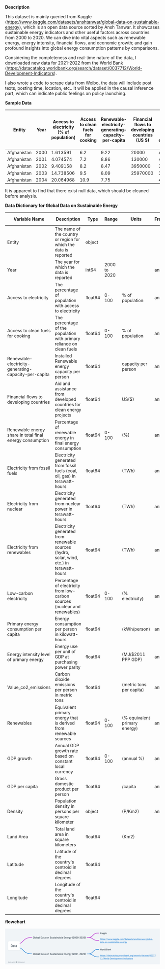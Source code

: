 **Description**

This dataset is mainly queried from Kaggle (https://www.kaggle.com/datasets/anshtanwar/global-data-on-sustainable-energy), which is an open data source sorted by Ansh Tanwar. It showcases sustainable energy indicators and other useful factors across countries from 2000 to 2020. We can dive into vital aspects such as renewable energy, energy intensity, financial flows, and economic growth; and gain profound insights into global energy consumption patterns by comparisons. 

Considering the completeness and real-time nature of the data, I downloaded new data for 2021-2022 from the World Bank (https://datacatalog.worldbank.org/search/dataset/0037712/World-Development-Indicators).

I also wrote a code to scrape data from Weibo, the data will include post texts, posting time, location, etc.. It will be applied in the causal inference part, which can indicate public feelings on policy launching.

**Sample Data**

|Entity	|Year	|Access to electricity (% of population)	|Access to clean fuels for cooking|	Renewable-electricity-generating-capacity-per-capita | Financial flows to developing countries (US $)|	Renewable energy share in the total final energy consumption (%)|	Electricity from fossil fuels (TWh) | Electricity from nuclear (TWh) |	Electricity from renewables (TWh) |	Low-carbon electricity (% electricity) | Primary energy consumption per capita (kWh/person)	|Energy intensity level of primary energy (MJ/$2017 PPP GDP)|	Value co2 emissions kt by country |	Renewables (% equivalent primary energy)|	gdp_growth|	gdp_per_capita	|Density\n(P/Km2)	|Land Area(Km2)	|Latitude|	Longitude|
|--------|---------|--------|-------|---------|--------|--------|--------|--------|--------|-------|---------|--------|--------|--------|--------|--------|-------|---------|--------|--------|
| Afghanistan|	2000|	1.613591|	6.2	|9.22	|20000|	44.99	|0.16|	0	|0.31|	65.95744|	302.59482	|1.64|	760		||||		60	|652230	|33.93911	|67.709953|
|Afghanistan|	2001	|4.074574|	7.2	|8.86|	130000	|45.6|	0.09|	0	|0.5|	84.745766|	236.89185	|1.74	|730	||||			60	|652230|	33.93911	|67.709953|
|Afghanistan|	2002	|9.409158	|8.2|	8.47	|3950000|	37.83|	0.13|	0	|0.56|	81.159424	|210.86215|	1.4|	1029.999971	|	||	179.4265792|	60|	652230	|33.93911	|67.709953|
|Afghanistan|	2003|	14.738506	|9.5|	8.09|	25970000	|36.66|	0.31|	0	|0.63|	67.02128|	229.96822|	1.4|	1220.000029|	|	8.832277813	|190.6838143|	60	|652230|	33.93911	|67.709953|
|Afghanistan	|2004|	20.064968	|10.9|	7.75	||	44.24|	0.33|	0	|0.56|	62.92135	|204.23125	|1.2|	1029.999971||		1.414117981|	211.3820742|	60|	652230	|33.93911|	67.709953|

It is apparent to find that there exist null data, which should be cleaned before analysis.

**Data Dictionary for Global Data on Sustainable Energy**

| Variable Name | Description | Type | Range | Units | Frequency | Additional Notes |
|--------|--------------|------|-------|---------|-----------|--------|
| Entity | The name of the country or region for which the data is reported | object | | | | eg. Afghanistan |
| Year | The year for which the data is reported | int64 | 2000 to 2020 | | annual | eg.2000 |
|Access to electricity| The percentage of population with access to electricity|float64|0-100|% of population|annual|eg. 1.613591|
|Access to clean fuels for cooking|The percentage of the population with primary reliance on clean fuels|float64|0-100 |% of population|annual|eg. 6.2|
|Renewable-electricity-generating-capacity-per-capita|Installed Renewable energy capacity per person|float64| |capacity per person|annual|eg. 9.22|
|Financial flows to developing countries |Aid and assistance from developed countries for clean energy projects|float64||US($)|annual|eg. 20000.0|
|Renewable energy share in total final energy consumption |Percentage of renewable energy in final energy consumption|float64|0-100|(%)|annual|eg. 44.99|
|Electricity from fossil fuels | Electricity generated from fossil fuels (coal, oil, gas) in terawatt-hours|float64||(TWh)|annual|eg. 0.16|
|Electricity from nuclear | Electricity generated from nuclear power in terawatt-hours|float64||(TWh)|annual|eg. 0.0|
|Electricity from renewables | Electricity generated from renewable sources (hydro, solar, wind, etc.) in terawatt-hours|float64||(TWh)|annual|eg. 0.31|
|Low-carbon electricity| Percentage of electricity from low-carbon sources (nuclear and renewables)|float64|0-100| (% electricity)|annual||
|Primary energy consumption per capita |Energy consumption per person in kilowatt-hours|float64||(kWh/person)|annual|eg. 302.59482|
|Energy intensity level of primary energy | Energy use per unit of GDP at purchasing power parity|float64||(MJ/$2011 PPP GDP)|annual|eg. 1.64|
|Value_co2_emissions | Carbon dioxide emissions per person in metric tons|float64||(metric tons per capita)|annual|eg.760.000000|
|Renewables | Equivalent primary energy that is derived from renewable sources|float64|0-100|(% equivalent primary energy)|annual|eg. 0.053235482|
|GDP growth | Annual GDP growth rate based on constant local currency|float64|0-100|(annual %)|annual|eg. 3.8|
| GDP per capita| Gross domestic product per person|float64||/capita|annual|eg. 1765.027146|
|Density| Population density in persons per square kilometer|object||(P/Km2)|annual|eg. 18|
|Land Area |Total land area in square kilometers|float64||(Km2)||eg. 2381741|
|Latitude| Latitude of the country's centroid in decimal degrees|float64||||eg. 28.033886|
|Longitude| Longitude of the country's centroid in decimal degrees|float64||||eg. 1.659626|


**flowchart**

![image](DataQuery.png)

